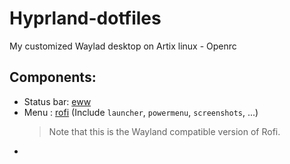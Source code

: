 # Hyprland-dotfiles
My customized Waylad desktop on Artix linux - Openrc

## Components:
- Status bar: [eww](https://github.com/elkowar/eww)
- Menu : [rofi](https://github.com/lbonn/rofi) (Include `launcher`, `powermenu`, `screenshots`, ...)
  > Note that this is the Wayland compatible version of Rofi.
- 
